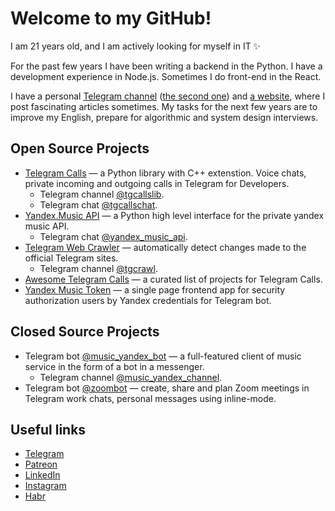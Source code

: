 # Welcome to my GitHub!

I am 21 years old, and I am actively looking for myself in IT ✨

For the past few years I have been writing a backend in the Python. I have a development experience in Node.js. Sometimes I do front-end in the React.

I have a personal [Telegram channel](https://t.me/MarshalC) ([the second one](https://t.me/MarshalR)) and [a website](https://marshal.by/), where I post fascinating articles sometimes. My tasks for the next few years are to improve my English, prepare for algorithmic and system design interviews.

## Open Source Projects

- [Telegram Calls](https://github.com/MarshalX/tgcalls) — a Python library with C++ extenstion. Voice chats, private incoming and outgoing calls in Telegram for Developers.
  - Telegram channel [@tgcallslib](https://t.me/tgcallslib).
  - Telegram chat [@tgcallschat](https://t.me/tgcallschat).
- [Yandex.Music API](https://github.com/MarshalX/yandex-music-api) — a Python high level interface for the private yandex music API.
  - Telegram chat [@yandex_music_api](https://t.me/yandex_music_api).
- [Telegram Web Crawler](https://github.com/MarshalX/telegram-crawler) — automatically detect changes made to the official Telegram sites.
  - Telegram channel [@tgcrawl](https://t.me/tgcrawl).
- [Awesome Telegram Calls](https://github.com/tgcalls/awesome-tgcalls) — a curated list of projects for Telegram Calls.
- [Yandex Music Token](https://github.com/MarshalX/yandex-music-token) — a single page frontend app for security authorization users by Yandex credentials for Telegram bot.

## Closed Source Projects

- Telegram bot [@music_yandex_bot](https://t.me/music_yandex_bot) — a full-featured client of music service in the form of a bot in a messenger.
  - Telegram channel [@music_yandex_channel](https://t.me/music_yandex_channel).
- Telegram bot [@zoombot](https://t.me/zoombot) — create, share and plan Zoom meetings in Telegram work chats, personal messages using inline-mode.

## Useful links

- [Telegram](https://t.me/MarshalX)
- [Patreon](https://www.patreon.com/MarshalX)
- [LinkedIn](https://www.linkedin.com/in/marshalx/)
- [Instagram](https://www.instagram.com/ilya.marshal/)
- [Habr](https://habr.com/ru/users/marshalx/)
